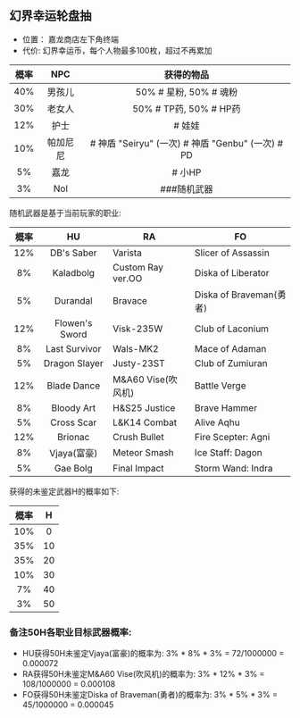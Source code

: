 ## 幻界幸运轮盘抽
* 位置： 嘉龙商店左下角终端
* 代价: 幻界幸运币，每个人物最多100枚，超过不再累加

| 概率  | NPC  |                   获得的物品                   |
|:---:|:----:|:-----------------------------------------:|
| 40% | 男孩儿  |            50% # 星粉, 50% # 魂粉             |
| 30% | 老女人  |           50% # TP药, 50% # HP药            |
| 12% |  护士  |                   # 娃娃                    |
| 10% | 帕加尼尼 | # 神盾 "Seiryu" (一次) # 神盾 "Genbu" (一次) # PD |
| 5%  |  嘉龙  |                   # 小HP                   |
| 3%  | Nol  |                  ###随机武器                  |

随机武器是基于当前玩家的职业:

| 概率  |       HU       | RA                | FO                    |
|:---:|:--------------:|-------------------|-----------------------|
| 12% |   DB's Saber   | Varista           | Slicer of Assassin    |
| 8%  |   Kaladbolg    | Custom Ray ver.OO | Diska of Liberator    |
| 5%  |    Durandal    | Bravace           | Diska of Braveman(勇者) |
| 12% | Flowen's Sword | Visk-235W         | Club of Laconium      |
| 8%  | Last Survivor  | Wals-MK2          | Mace of Adaman        |
| 5%  | Dragon Slayer  | Justy-23ST        | Club of Zumiuran      |
| 12% |  Blade Dance   | M&A60 Vise(吹风机)   | Battle Verge          |
| 8%  |   Bloody Art   | H&S25 Justice     | Brave Hammer          |
| 5%  |   Cross Scar   | L&K14 Combat      | Alive Aqhu            |
| 12% |    Brionac     | Crush Bullet      | Fire Scepter: Agni    |
| 8%  |   Vjaya(富豪)    | Meteor Smash      | Ice Staff: Dagon      |
| 5%  |    Gae Bolg    | Final Impact      | Storm Wand: Indra     |

获得的未鉴定武器H的概率如下:

| 概率  |  H  |
|:---:|:---:|
| 10% |  0  |
| 35% | 10  |
| 35% | 20  |
| 10% | 30  |
| 7%  | 40  |
| 3%  | 50  |

### 备注50H各职业目标武器概率:
* HU获得50H未鉴定Vjaya(富豪)的概率为: 3% * 8% * 3% = 72/1000000 = 0.000072
* RA获得50H未鉴定M&A60 Vise(吹风机)的概率为: 3% * 12% * 3% = 108/1000000 = 0.000108
* FO获得50H未鉴定Diska of Braveman(勇者)的概率为: 3% * 5% * 3% = 45/1000000 = 0.000045
